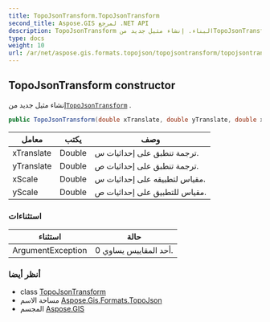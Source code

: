 ```yaml
---
title: TopoJsonTransform.TopoJsonTransform
second_title: Aspose.GIS لمرجع .NET API
description: TopoJsonTransform البناء. إنشاء مثيل جديد منTopoJsonTransform .
type: docs
weight: 10
url: /ar/net/aspose.gis.formats.topojson/topojsontransform/topojsontransform/
---
```

## TopoJsonTransform constructor

إنشاء مثيل جديد من[`TopoJsonTransform`](../) .

```csharp
public TopoJsonTransform(double xTranslate, double yTranslate, double xScale, double yScale)
```

| معامل | يكتب | وصف |
| --- | --- | --- |
| xTranslate | Double | ترجمة تنطبق على إحداثيات س. |
| yTranslate | Double | ترجمة تنطبق على إحداثيات ص. |
| xScale | Double | مقياس لتطبيقه على إحداثيات س. |
| yScale | Double | مقياس للتطبيق على إحداثيات ص. |

### استثناءات

| استثناء | حالة |
| --- | --- |
| ArgumentException | أحد المقاييس يساوي 0. |

### أنظر أيضا

* class [TopoJsonTransform](../)
* مساحة الاسم [Aspose.Gis.Formats.TopoJson](../../topojsontransform/)
* المجسم [Aspose.GIS](../../../)


